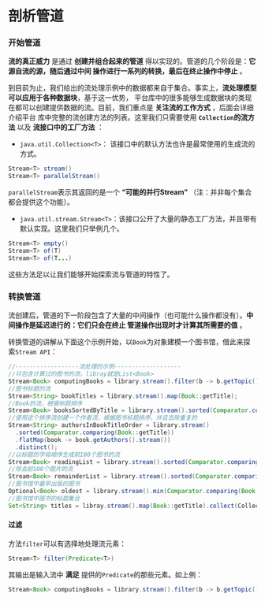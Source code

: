 剖析管道
================================
### 开始管道
**流的真正威力** 是通过 **创建并组合起来的管道** 得以实现的。管道的几个阶段是：**它源自流的源，随后通过中间
操作进行一系列的转换，最后在终止操作中停止** 。

到目前为止，我们给出的流处理示例中的数据都来自于集合。事实上，**流处理模型可以应用于各种数据块**，基于这一优势，
平台库中的很多能够生成数据块的类现在都可以创建提供数据的流。目前，我们重点是 **关注流的工作方式** ，后面会详细介绍平台
库中完整的流创建方法的列表。这里我们只需要使用 **`Collection`的流方法** 以及 **流接口中的工厂方法** ：

+ `java.util.Collection<T>`： 该接口中的默认方法也许是最常使用的生成流的方式。
```java
Stream<T> stream()
Stream<T> parallelStream()
```
`parallelStream`表示其返回的是一个 **“可能的并行Stream”** （注：并非每个集合都会提供这个功能）。

+ `java.util.stream.Stream<T>`：该接口公开了大量的静态工厂方法，并且带有默认实现。这里我们只举例几个。
```java
Stream<T> empty()
Stream<T> of(T)
Stream<T> of(T...)
```
这些方法足以让我们能够开始探索流与管道的特性了。

### 转换管道
流创建后，管道的下一阶段包含了大量的中间操作（也可能什么操作都没有）。**中间操作是延迟进行的：它们只会在终止
管道操作出现时才计算其所需要的值** 。

转换管道的讲解从下面这个示例开始，以`Book`为对象建模一个图书馆，借此来探索`Stream API`：
```java
//------------------流处理的示例-------------------
//只包含计算过的图书的流，libray就是List<Book>
Stream<Book> computingBooks = library.stream().filter(b -> b.getTopic() == COMPUTING);
//图书标题的流
Stream<String> bookTitles = library.stream().map(Book::getTitle);
//Book的流，根据标题排序
Stream<Book> booksSortedByTitle = library.stream().sorted(Comparator.comparing(Book::getTitle));
//使用这个排序流创建一个作者流，根据图书标题排序，并且去除重复的
Stream<String> authorsInBookTitleOrder = library.stream()
  .sorted(Comparator.comparing(Book::getTitle))
  .flatMap(book -> book.getAuthors().stream())
  .distinct();
//以标题的字母顺序生成前100个图书的流
Stream<Book> readingList = library.stream().sorted(Comparator.comparing(Book::getTitle)).limit(100);
//除去前100个图片的流
Stream<Book> remainderList = library.stream().sorted(Comparator.comparing(Book::getTitle)).skip(100);
//图书馆中最早出版的图书
Optional<Book> oldest = library.stream().min(Comparator.comparing(Book::getPubDate));
//图书馆中图书的标题集合
Set<String> titles = libray.stream().map(Book::getTitle).collect(Collectors.toSet());
```
#### 过滤
方法`filter`可以有选择地处理流元素：
```java
Stream<T> filter(Predicate<T>)
```
其输出是输入流中 **满足** 提供的`Predicate`的那些元素。如上例：
```java
Stream<Book> computingBooks = library.stream().filter(b -> b.getTopic() == COMPUTING);
```
